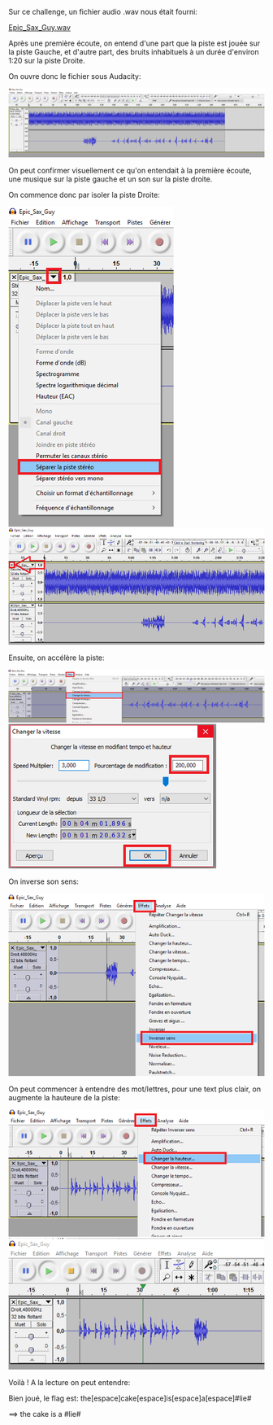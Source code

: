 Sur ce challenge, un fichier audio .wav nous était fourni:

[Epic_Sax_Guy.wav](http://www.mediafire.com/file/6la2pgvx1es0lbz/Epic_Sax_Guy.wav)

Après une première écoute, on entend d'une part que la piste est jouée sur la piste Gauche, et d'autre part, des bruits inhabituels à un durée d'environ 1:20 sur la piste Droite.

On ouvre donc le fichier sous Audacity:

![](Audacity1.png)

On peut confirmer visuellement ce qu'on entendait à la première écoute, une musique sur la piste gauche et un son sur la piste droite.

On commence donc par isoler la piste Droite:

![](Audacity2.png)
![](Audacity3.png)

Ensuite, on accélère la piste:

![](Audacity4.png)
![](Audacity5.png)

On inverse son sens:

![](Audacity6.png)

On peut commencer à entendre des mot/lettres, pour une text plus clair, on augmente la hauteure de la piste:

![](Audacity7.png)
![](Audacity8.png)

Voilà ! A la lecture on peut entendre: 

Bien joué, le flag est: the[espace]cake[espace]is[espace]a[espace]#lie#

==> the cake is a #lie#
